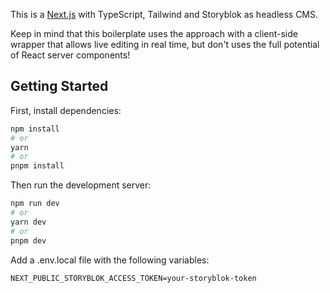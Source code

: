 This is a [Next.js](https://nextjs.org/) with TypeScript, Tailwind and Storyblok as headless CMS.

Keep in mind that this boilerplate uses the approach with a client-side wrapper that allows live editing in real time, but don't uses the full potential of React server components!

## Getting Started

First, install dependencies:

```bash
npm install
# or
yarn
# or
pnpm install
```

Then run the development server:

```bash
npm run dev
# or
yarn dev
# or
pnpm dev
```

Add a .env.local file with the following variables:

```
NEXT_PUBLIC_STORYBLOK_ACCESS_TOKEN=your-storyblok-token
```
